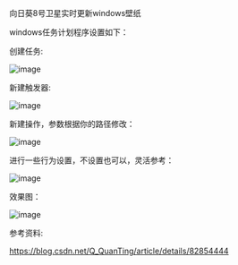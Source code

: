 向日葵8号卫星实时更新windows壁纸

windows任务计划程序设置如下：

创建任务:

![image](https://github.com/luzheminlulu/himawari8_background/blob/master/images/1.png)

新建触发器:

![image](https://github.com/luzheminlulu/himawari8_background/blob/master/images/2.png)

新建操作，参数根据你的路径修改：

![image](https://github.com/luzheminlulu/himawari8_background/blob/master/images/2.png)

进行一些行为设置，不设置也可以，灵活参考：

![image](https://github.com/luzheminlulu/himawari8_background/blob/master/images/2.png)

效果图：

![image](https://github.com/luzheminlulu/himawari8_background/blob/master/images/2.png)

参考资料:

https://blog.csdn.net/Q_QuanTing/article/details/82854444

